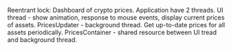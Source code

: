Reentrant lock:
Dashboard of crypto prices.
Application have 2 threads. UI thread - show animation, response to mouse events, display current prices of assets.
PricesUpdater - background thread. Get up-to-date prices for all assets periodically.
PricesContainer - shared resource between UI tread and background thread.